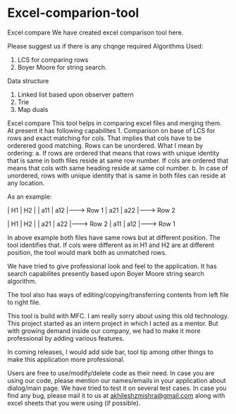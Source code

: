 Excel-comparion-tool
====================

Excel compare
We have created excel comparison tool here. 

Please suggest us if there is any chqnge required
Algorithms Used:
1. LCS for comparing rows
2. Boyer Moore for string search.

Data structure
1. Linked list based upon observer pattern
2. Trie
3. Map duals

Excel compare This tool helps in comparing excel files and merging them. At present it has following capabilites 1. Comparison on base of LCS for rows and exact matching for cols. That implies that cols have to be orderered good matching. Rows can be unordered. What I mean by ordering: a. If rows are ordered that means that rows with unique identity that is same in both files reside at same row number. If cols are ordered that means that cols with same heading reside at same col number. b. In case of unordered, rows with unique identity that is same in both files can reside at any location.

As an example: 

| H1  | H2  | 
| a11 | a12 |---> Row 1 
| a21 | a22 |---> Row 2

| H1  | H2  | 
| a21 | a22 |---> Row 2 
| a11 | a12 |---> Row 1

In above example both files have same rows but at different position. The tool identifies that. If cols were different as in H1 and H2 are at different position, the tool would mark both as unmatched rows.

We have tried to give professional look and feel to the application. It has search capabilites presently based upon Boyer Moore string search algorithm.

The tool also has ways of editing/copying/transferring contents from left file to right file.

This tool is build with MFC. I am really sorry about using this old technology. This project started as an intern project in which I acted as a mentor. But with growing demand inside our company, we had to make it more professional by adding various features.

In coming releases, I would add side bar, tool tip among other things to make this application more professional.

Users are free to use/modify/delete code as their need. In case you are using our code, please mention our names/emails in your application about dialog/main page. We have tried to test it on several test cases. In case you find any bug, please mail it to us at akhileshzmishra@gmail.com along with excel sheets that you were using (if possible).


